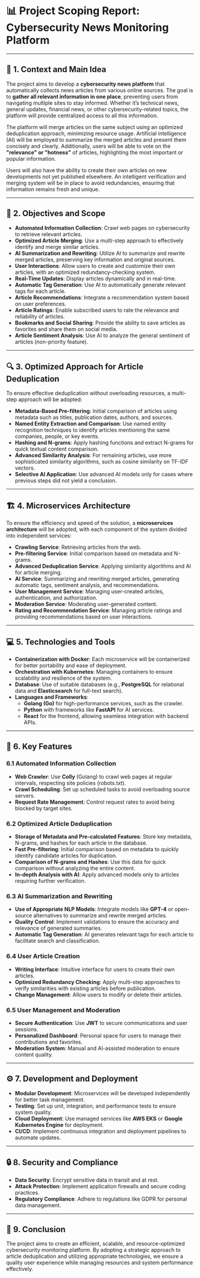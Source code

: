 # 📊 Project Scoping Report: Cybersecurity News Monitoring Platform

---

## 🚀 1. Context and Main Idea

The project aims to develop a **cybersecurity news platform** that automatically collects news articles from various online sources. The goal is to **gather all relevant information in one place**, preventing users from navigating multiple sites to stay informed. Whether it’s technical news, general updates, financial news, or other cybersecurity-related topics, the platform will provide centralized access to all this information.

The platform will merge articles on the same subject using an optimized deduplication approach, minimizing resource usage. Artificial intelligence (AI) will be employed to summarize the merged articles and present them concisely and clearly. Additionally, users will be able to vote on the **"relevance" or "hotness"** of articles, highlighting the most important or popular information.

Users will also have the ability to create their own articles on new developments not yet published elsewhere. An intelligent verification and merging system will be in place to avoid redundancies, ensuring that information remains fresh and unique.

---

## 🎯 2. Objectives and Scope

- **Automated Information Collection**: Crawl web pages on cybersecurity to retrieve relevant articles.
- **Optimized Article Merging**: Use a multi-step approach to effectively identify and merge similar articles.
- **AI Summarization and Rewriting**: Utilize AI to summarize and rewrite merged articles, preserving key information and original sources.
- **User Interactions**: Allow users to create and customize their own articles, with an optimized redundancy-checking system.
- **Real-Time Updates**: Display articles dynamically and in real-time.
- **Automatic Tag Generation**: Use AI to automatically generate relevant tags for each article.
- **Article Recommendations**: Integrate a recommendation system based on user preferences.
- **Article Ratings**: Enable subscribed users to rate the relevance and reliability of articles.
- **Bookmarks and Social Sharing**: Provide the ability to save articles as favorites and share them on social media.
- **Article Sentiment Analysis**: Use AI to analyze the general sentiment of articles (non-priority feature).

---

## 🔍 3. Optimized Approach for Article Deduplication

To ensure effective deduplication without overloading resources, a multi-step approach will be adopted:

- **Metadata-Based Pre-filtering**: Initial comparison of articles using metadata such as titles, publication dates, authors, and sources.
- **Named Entity Extraction and Comparison**: Use named entity recognition techniques to identify articles mentioning the same companies, people, or key events.
- **Hashing and N-grams**: Apply hashing functions and extract N-grams for quick textual content comparison.
- **Advanced Similarity Analysis**: For remaining articles, use more sophisticated similarity algorithms, such as cosine similarity on TF-IDF vectors.
- **Selective AI Application**: Use advanced AI models only for cases where previous steps did not yield a conclusion.

---

## 🏗️ 4. Microservices Architecture

To ensure the efficiency and speed of the solution, a **microservices architecture** will be adopted, with each component of the system divided into independent services:

- **Crawling Service**: Retrieving articles from the web.
- **Pre-filtering Service**: Initial comparison based on metadata and N-grams.
- **Advanced Deduplication Service**: Applying similarity algorithms and AI for article merging.
- **AI Service**: Summarizing and rewriting merged articles, generating automatic tags, sentiment analysis, and recommendations.
- **User Management Service**: Managing user-created articles, authentication, and authorization.
- **Moderation Service**: Moderating user-generated content.
- **Rating and Recommendation Service**: Managing article ratings and providing recommendations based on user interactions.

---

## 💻 5. Technologies and Tools

- **Containerization with Docker**: Each microservice will be containerized for better portability and ease of deployment.
- **Orchestration with Kubernetes**: Managing containers to ensure scalability and resilience of the system.
- **Database**: Use of suitable databases (e.g., **PostgreSQL** for relational data and **Elasticsearch** for full-text search).
- **Languages and Frameworks**:
    - **Golang (Go)** for high-performance services, such as the crawler.
    - **Python** with frameworks like **FastAPI** for AI services.
    - **React** for the frontend, allowing seamless integration with backend APIs.

---

## 🌟 6. Key Features

### 6.1 Automated Information Collection

- **Web Crawler**: Use **Colly** (Golang) to crawl web pages at regular intervals, respecting site policies (robots.txt).
- **Crawl Scheduling**: Set up scheduled tasks to avoid overloading source servers.
- **Request Rate Management**: Control request rates to avoid being blocked by target sites.

### 6.2 Optimized Article Deduplication

- **Storage of Metadata and Pre-calculated Features**: Store key metadata, N-grams, and hashes for each article in the database.
- **Fast Pre-filtering**: Initial comparison based on metadata to quickly identify candidate articles for duplication.
- **Comparison of N-grams and Hashes**: Use this data for quick comparison without analyzing the entire content.
- **In-depth Analysis with AI**: Apply advanced models only to articles requiring further verification.

### 6.3 AI Summarization and Rewriting

- **Use of Appropriate NLP Models**: Integrate models like **GPT-4** or open-source alternatives to summarize and rewrite merged articles.
- **Quality Control**: Implement validations to ensure the accuracy and relevance of generated summaries.
- **Automatic Tag Generation**: AI generates relevant tags for each article to facilitate search and classification.

### 6.4 User Article Creation

- **Writing Interface**: Intuitive interface for users to create their own articles.
- **Optimized Redundancy Checking**: Apply multi-step approaches to verify similarities with existing articles before publication.
- **Change Management**: Allow users to modify or delete their articles.

### 6.5 User Management and Moderation

- **Secure Authentication**: Use **JWT** to secure communications and user sessions.
- **Personalized Dashboard**: Personal space for users to manage their contributions and favorites.
- **Moderation System**: Manual and AI-assisted moderation to ensure content quality.

---

## ⚙️ 7. Development and Deployment

- **Modular Development**: Microservices will be developed independently for better task management.
- **Testing**: Set up unit, integration, and performance tests to ensure system quality.
- **Cloud Deployment**: Use managed services like **AWS EKS** or **Google Kubernetes Engine** for deployment.
- **CI/CD**: Implement continuous integration and deployment pipelines to automate updates.

---

## 🔒 8. Security and Compliance

- **Data Security**: Encrypt sensitive data in transit and at rest.
- **Attack Protection**: Implement application firewalls and secure coding practices.
- **Regulatory Compliance**: Adhere to regulations like GDPR for personal data management.

---

## 🏁 9. Conclusion

The project aims to create an efficient, scalable, and resource-optimized cybersecurity monitoring platform. By adopting a strategic approach to article deduplication and utilizing appropriate technologies, we ensure a quality user experience while managing resources and system performance effectively.
